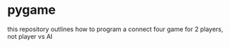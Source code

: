 # pygame
this repository outlines how to program a connect four game for 2 players, not player vs AI
